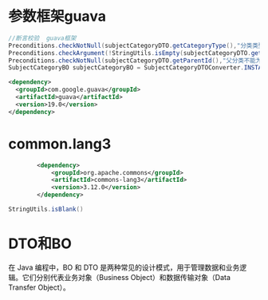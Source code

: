 # 参数框架guava
```java
//断言校验  guava框架
Preconditions.checkNotNull(subjectCategoryDTO.getCategoryType(),"分类类型不能为空");
Preconditions.checkArgument(!StringUtils.isEmpty(subjectCategoryDTO.getCategoryName()),"分类名称不能为空");
Preconditions.checkNotNull(subjectCategoryDTO.getParentId(),"父分类不能为空");
SubjectCategoryBO subjectCategoryBO = SubjectCategoryDTOConverter.INSTANCE.convertDtoToCategoryBo(subjectCategoryDTO);

```

```xml
<dependency>
  <groupId>com.google.guava</groupId>
  <artifactId>guava</artifactId>
  <version>19.0</version>
</dependency>
```

# common.lang3
```xml
        <dependency>
            <groupId>org.apache.commons</groupId>
            <artifactId>commons-lang3</artifactId>
            <version>3.12.0</version>
        </dependency>
```

```java
StringUtils.isBlank()
```

# DTO和BO
<font style="color:rgb(13, 13, 13);">在 Java 编程中，BO 和 DTO 是两种常见的设计模式，用于管理数据和业务逻辑。它们分别代表业务对象（Business Object）和数据传输对象（Data Transfer Object）。</font>

